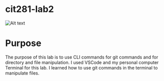 # cit281-lab2

![Alt text](https://github.com/kbash-uo/cit281-lab2/assets/170210333/4e3b722b-207c-483e-811f-cd3e3eecba96)

# Purpose
The purpose of this lab is to use CLI commands for git commands and for directory and file manipulation. I used VSCode and my personal computer Terminal for this lab. I learned how to use git commands in the terminal to manipulate files.
